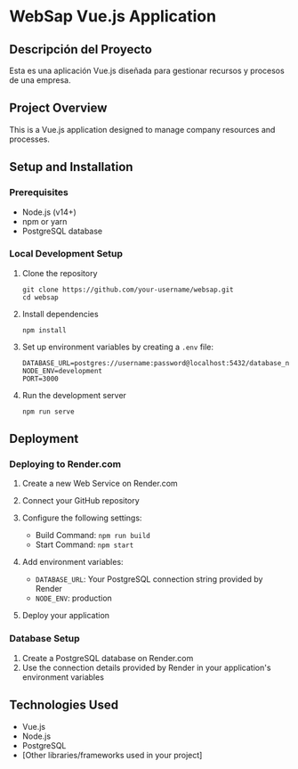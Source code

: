 # WebSap Vue.js Application

## Descripción del Proyecto
Esta es una aplicación Vue.js diseñada para gestionar recursos y procesos de una empresa.

## Project Overview
This is a Vue.js application designed to manage company resources and processes.

## Setup and Installation

### Prerequisites
- Node.js (v14+)
- npm or yarn
- PostgreSQL database

### Local Development Setup
1. Clone the repository
   ```
   git clone https://github.com/your-username/websap.git
   cd websap
   ```

2. Install dependencies
   ```
   npm install
   ```

3. Set up environment variables by creating a `.env` file:
   ```
   DATABASE_URL=postgres://username:password@localhost:5432/database_name
   NODE_ENV=development
   PORT=3000
   ```

4. Run the development server
   ```
   npm run serve
   ```

## Deployment

### Deploying to Render.com
1. Create a new Web Service on Render.com
2. Connect your GitHub repository
3. Configure the following settings:
   - Build Command: `npm run build`
   - Start Command: `npm start`

4. Add environment variables:
   - `DATABASE_URL`: Your PostgreSQL connection string provided by Render
   - `NODE_ENV`: production

5. Deploy your application

### Database Setup
1. Create a PostgreSQL database on Render.com
2. Use the connection details provided by Render in your application's environment variables

## Technologies Used
- Vue.js
- Node.js
- PostgreSQL
- [Other libraries/frameworks used in your project]